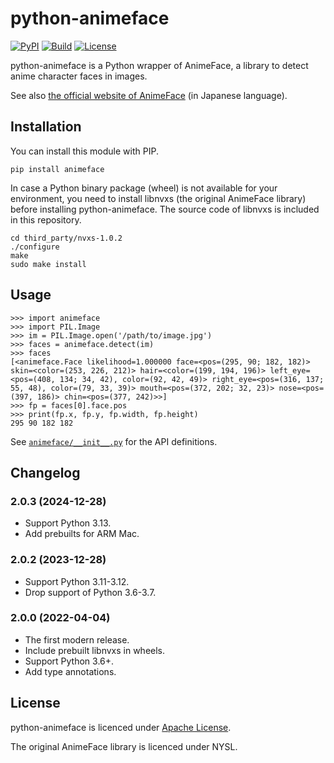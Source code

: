 # python-animeface

[![PyPI](https://img.shields.io/pypi/v/animeface.svg)](https://pypi.python.org/pypi/animeface)
[![Build](https://github.com/nya3jp/python-animeface/actions/workflows/build.yaml/badge.svg?branch=main)](https://github.com/nya3jp/python-animeface/actions/workflows/build.yaml)
[![License](https://img.shields.io/github/license/nya3jp/python-animeface.svg)](https://github.com/nya3jp/python-animeface/blob/main/LICENSE)

python-animeface is a Python wrapper of AnimeFace, a library to detect
anime character faces in images.

See also [the official website of AnimeFace] (in Japanese language).

[the official website of AnimeFace]: http://anime.udp.jp/imager-animeface.html


## Installation

You can install this module with PIP.

```
pip install animeface
```

In case a Python binary package (wheel) is not available for your environment,
you need to install libnvxs (the original AnimeFace library) before installing
python-animeface. The source code of libnvxs is included in this repository.

```
cd third_party/nvxs-1.0.2
./configure
make
sudo make install
```


## Usage

```
>>> import animeface
>>> import PIL.Image
>>> im = PIL.Image.open('/path/to/image.jpg')
>>> faces = animeface.detect(im)
>>> faces
[<animeface.Face likelihood=1.000000 face=<pos=(295, 90; 182, 182)> skin=<color=(253, 226, 212)> hair=<color=(199, 194, 196)> left_eye=<pos=(408, 134; 34, 42), color=(92, 42, 49)> right_eye=<pos=(316, 137; 55, 48), color=(79, 33, 39)> mouth=<pos=(372, 202; 32, 23)> nose=<pos=(397, 186)> chin=<pos=(377, 242)>>]
>>> fp = faces[0].face.pos
>>> print(fp.x, fp.y, fp.width, fp.height)
295 90 182 182
```

See [`animeface/__init__.py`] for the API definitions.

[`animeface/__init__.py`]: https://github.com/nya3jp/python-animeface/blob/main/animeface/__init__.py


## Changelog

### 2.0.3 (2024-12-28)

- Support Python 3.13.
- Add prebuilts for ARM Mac.

### 2.0.2 (2023-12-28)

- Support Python 3.11-3.12.
- Drop support of Python 3.6-3.7.

### 2.0.0 (2022-04-04)

- The first modern release.
- Include prebuilt libnvxs in wheels.
- Support Python 3.6+.
- Add type annotations.

## License

python-animeface is licenced under [Apache License](LICENSE).

The original AnimeFace library is licenced under NYSL.
